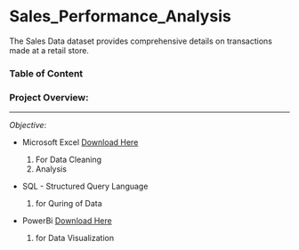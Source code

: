 # Sales_Performance_Analysis
The Sales Data dataset provides comprehensive details on transactions made at a retail store.

### Table of Content


### Project Overview:
---
*Objective*:

- Microsoft Excel [Download Here](https://www.microsoft.com)
   1. For Data Cleaning
   2. Analysis
      
- SQL - Structured Query Language
   1. for Quring of Data
  
- PowerBi [Download Here](https://www.PowerBi.com)
    1. for Data Visualization
